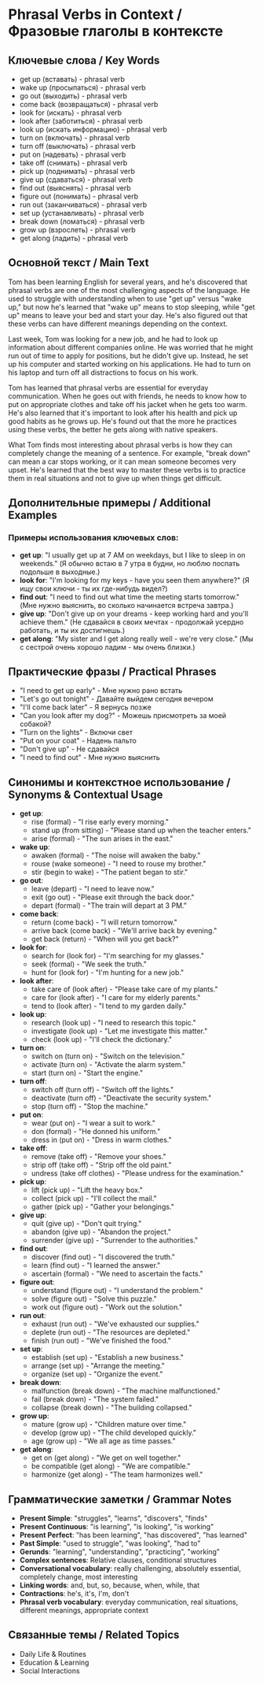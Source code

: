 # Phrasal Verbs in Context / Фразовые глаголы в контексте

## Ключевые слова / Key Words
- get up (вставать) - phrasal verb
- wake up (просыпаться) - phrasal verb
- go out (выходить) - phrasal verb
- come back (возвращаться) - phrasal verb
- look for (искать) - phrasal verb
- look after (заботиться) - phrasal verb
- look up (искать информацию) - phrasal verb
- turn on (включать) - phrasal verb
- turn off (выключать) - phrasal verb
- put on (надевать) - phrasal verb
- take off (снимать) - phrasal verb
- pick up (поднимать) - phrasal verb
- give up (сдаваться) - phrasal verb
- find out (выяснять) - phrasal verb
- figure out (понимать) - phrasal verb
- run out (заканчиваться) - phrasal verb
- set up (устанавливать) - phrasal verb
- break down (ломаться) - phrasal verb
- grow up (взрослеть) - phrasal verb
- get along (ладить) - phrasal verb

## Основной текст / Main Text

Tom has been learning English for several years, and he's discovered that phrasal verbs are one of the most challenging aspects of the language. He used to struggle with understanding when to use "get up" versus "wake up," but now he's learned that "wake up" means to stop sleeping, while "get up" means to leave your bed and start your day. He's also figured out that these verbs can have different meanings depending on the context.

Last week, Tom was looking for a new job, and he had to look up information about different companies online. He was worried that he might run out of time to apply for positions, but he didn't give up. Instead, he set up his computer and started working on his applications. He had to turn on his laptop and turn off all distractions to focus on his work.

Tom has learned that phrasal verbs are essential for everyday communication. When he goes out with friends, he needs to know how to put on appropriate clothes and take off his jacket when he gets too warm. He's also learned that it's important to look after his health and pick up good habits as he grows up. He's found out that the more he practices using these verbs, the better he gets along with native speakers.

What Tom finds most interesting about phrasal verbs is how they can completely change the meaning of a sentence. For example, "break down" can mean a car stops working, or it can mean someone becomes very upset. He's learned that the best way to master these verbs is to practice them in real situations and not to give up when things get difficult.

## Дополнительные примеры / Additional Examples

### Примеры использования ключевых слов:
- **get up**: "I usually get up at 7 AM on weekdays, but I like to sleep in on weekends." (Я обычно встаю в 7 утра в будни, но люблю поспать подольше в выходные.)
- **look for**: "I'm looking for my keys - have you seen them anywhere?" (Я ищу свои ключи - ты их где-нибудь видел?)
- **find out**: "I need to find out what time the meeting starts tomorrow." (Мне нужно выяснить, во сколько начинается встреча завтра.)
- **give up**: "Don't give up on your dreams - keep working hard and you'll achieve them." (Не сдавайся в своих мечтах - продолжай усердно работать, и ты их достигнешь.)
- **get along**: "My sister and I get along really well - we're very close." (Мы с сестрой очень хорошо ладим - мы очень близки.)

## Практические фразы / Practical Phrases

- "I need to get up early" - Мне нужно рано встать
- "Let's go out tonight" - Давайте выйдем сегодня вечером
- "I'll come back later" - Я вернусь позже
- "Can you look after my dog?" - Можешь присмотреть за моей собакой?
- "Turn on the lights" - Включи свет
- "Put on your coat" - Надень пальто
- "Don't give up" - Не сдавайся
- "I need to find out" - Мне нужно выяснить

## Синонимы и контекстное использование / Synonyms & Contextual Usage

- **get up**: 
  - rise (formal) - "I rise early every morning."
  - stand up (from sitting) - "Please stand up when the teacher enters."
  - arise (formal) - "The sun arises in the east."
- **wake up**: 
  - awaken (formal) - "The noise will awaken the baby."
  - rouse (wake someone) - "I need to rouse my brother."
  - stir (begin to wake) - "The patient began to stir."
- **go out**: 
  - leave (depart) - "I need to leave now."
  - exit (go out) - "Please exit through the back door."
  - depart (formal) - "The train will depart at 3 PM."
- **come back**: 
  - return (come back) - "I will return tomorrow."
  - arrive back (come back) - "We'll arrive back by evening."
  - get back (return) - "When will you get back?"
- **look for**: 
  - search for (look for) - "I'm searching for my glasses."
  - seek (formal) - "We seek the truth."
  - hunt for (look for) - "I'm hunting for a new job."
- **look after**: 
  - take care of (look after) - "Please take care of my plants."
  - care for (look after) - "I care for my elderly parents."
  - tend to (look after) - "I tend to my garden daily."
- **look up**: 
  - research (look up) - "I need to research this topic."
  - investigate (look up) - "Let me investigate this matter."
  - check (look up) - "I'll check the dictionary."
- **turn on**: 
  - switch on (turn on) - "Switch on the television."
  - activate (turn on) - "Activate the alarm system."
  - start (turn on) - "Start the engine."
- **turn off**: 
  - switch off (turn off) - "Switch off the lights."
  - deactivate (turn off) - "Deactivate the security system."
  - stop (turn off) - "Stop the machine."
- **put on**: 
  - wear (put on) - "I wear a suit to work."
  - don (formal) - "He donned his uniform."
  - dress in (put on) - "Dress in warm clothes."
- **take off**: 
  - remove (take off) - "Remove your shoes."
  - strip off (take off) - "Strip off the old paint."
  - undress (take off clothes) - "Please undress for the examination."
- **pick up**: 
  - lift (pick up) - "Lift the heavy box."
  - collect (pick up) - "I'll collect the mail."
  - gather (pick up) - "Gather your belongings."
- **give up**: 
  - quit (give up) - "Don't quit trying."
  - abandon (give up) - "Abandon the project."
  - surrender (give up) - "Surrender to the authorities."
- **find out**: 
  - discover (find out) - "I discovered the truth."
  - learn (find out) - "I learned the answer."
  - ascertain (formal) - "We need to ascertain the facts."
- **figure out**: 
  - understand (figure out) - "I understand the problem."
  - solve (figure out) - "Solve this puzzle."
  - work out (figure out) - "Work out the solution."
- **run out**: 
  - exhaust (run out) - "We've exhausted our supplies."
  - deplete (run out) - "The resources are depleted."
  - finish (run out) - "We've finished the food."
- **set up**: 
  - establish (set up) - "Establish a new business."
  - arrange (set up) - "Arrange the meeting."
  - organize (set up) - "Organize the event."
- **break down**: 
  - malfunction (break down) - "The machine malfunctioned."
  - fail (break down) - "The system failed."
  - collapse (break down) - "The building collapsed."
- **grow up**: 
  - mature (grow up) - "Children mature over time."
  - develop (grow up) - "The child developed quickly."
  - age (grow up) - "We all age as time passes."
- **get along**: 
  - get on (get along) - "We get on well together."
  - be compatible (get along) - "We are compatible."
  - harmonize (get along) - "The team harmonizes well."

## Грамматические заметки / Grammar Notes

- **Present Simple**: "struggles", "learns", "discovers", "finds"
- **Present Continuous**: "is learning", "is looking", "is working"
- **Present Perfect**: "has been learning", "has discovered", "has learned"
- **Past Simple**: "used to struggle", "was looking", "had to"
- **Gerunds**: "learning", "understanding", "practicing", "working"
- **Complex sentences**: Relative clauses, conditional structures
- **Conversational vocabulary**: really challenging, absolutely essential, completely change, most interesting
- **Linking words**: and, but, so, because, when, while, that
- **Contractions**: he's, it's, I'm, don't
- **Phrasal verb vocabulary**: everyday communication, real situations, different meanings, appropriate context

## Связанные темы / Related Topics

- Daily Life & Routines
- Education & Learning
- Social Interactions
